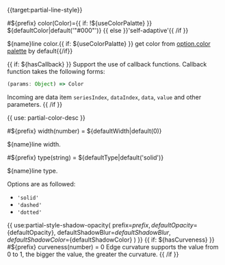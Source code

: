 {{target:partial-line-style}}

#${prefix} color(Color)={{ if: !${useColorPalatte} }} ${defaultColor|default('"#000"')} {{ else }}'self-adaptive'{{ /if }}

${name}line color.{{ if: ${useColorPalatte} }} get color from [option.color palette](~color) by default{{/if}}

{{ if: ${hasCallback} }}
Support the use of callback functions. Callback function takes the following forms: 
```js
(params: Object) => Color
```
Incoming are data item `seriesIndex`, `dataIndex`, `data`, `value` and other parameters.
{{ /if }}

{{ use: partial-color-desc }}

#${prefix} width(number) = ${defaultWidth|default(0)}

${name}line width.

#${prefix} type(string) = ${defaultType|default('solid')}

${name}line type.

Options are as followed: 
+ `'solid'`
+ `'dashed'`
+ `'dotted'`

{{ use:partial-style-shadow-opacity(
    prefix=${prefix},
    defaultOpacity=${defaultOpacity},
    defaultShadowBlur=${defaultShadowBlur},
    defaultShadowColor=${defaultShadowColor}
) }}
{{ if: ${hasCurveness} }}
#${prefix} curveness(number) = 0
Edge curvature supports the value from 0 to 1, the bigger the value, the greater the curvature.
{{ /if }}

